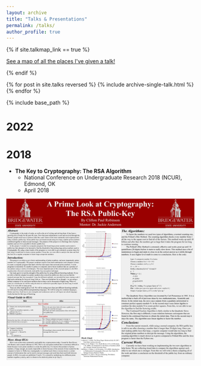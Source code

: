 ```yaml
---
layout: archive
title: "Talks & Presentations"
permalink: /talks/
author_profile: true
---
```


{% if site.talkmap_link == true %}

<p style="text-decoration:underline;"><a href="/talkmap.html">See a map of all the places I've given a talk!</a></p>

{% endif %}

{% for post in site.talks reversed %}
  {% include archive-single-talk.html %}
{% endfor %}


{% include base_path %}

2022
======

2018
======
* **The Key to Cryptography: The RSA Algorithm**
  * National Conference on Undergraduate Research 2018 (NCUR), Edmond, OK
  * April 2018
<img src="../images/ncur_poster.jpg" alt="NCUR Poster" style="width:500px;">

